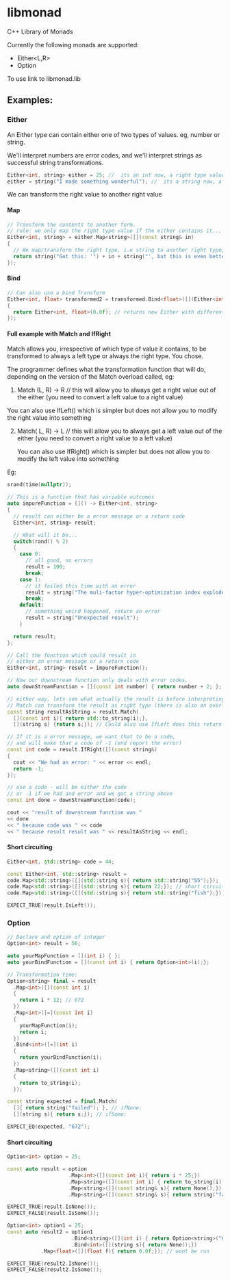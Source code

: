 # libmonad
C++ Library of Monads

Currently the following monads are supported:
- Either<L,R>
- Option<T>

To use link to libmonad.lib

## Examples:

### Either

An Either type can contain either one of two types of values. eg, number or string.

We'll interpret numbers are error codes, and we'll interpret strings as successful string transformations.

```cpp
Either<int, string> either = 25; //  its an int now, a right type value 
either = string("I made something wonderful"); //  its a string now, a left type value 
```
We can transform the right value to another right value

#### Map

```cpp
// Transform the contents to another form.
// rule: we only map the right type value if the either contains it...
Either<int, string> = either.Map<string>([](const string& in)
{
  // We map/transform the right type, i.e string to another right type, i.e another string
  return string("Got this: '") + in + string("', but this is even better!");
});
```

#### Bind
```cpp
// Can also use a bind Transform
Either<int, float> transformed2 = transformed.Bind<float>([](Either<int, string> in)
{
  return Either<int, float>(0.0f); // returns new Either with different Right type - float
});
```

#### Full example with Match and IfRight

Match allows you, irrespective of which type of value it contains, to be transformed to always a left type or always the right type. You chose.

The programmer defines what the transformation function that will do, depending on the version of the Match overload called, eg:

1. Match (L, R) -> R // this will allow you to always get a right value out of the either (you need to convert a left value to a right value)

You can also use IfLeft() which is simpler but does not allow you to modify the right value into something  

2. Match( L, R) -> L // this will allow you to always get a left value out of the either (you need to convert a right value to a left value)

   You can also use IfRight() which is simpler but does not allow you to modify the left value into something

Eg:
```cpp
srand(time(nullptr));

// This is a function that has variable outcomes
auto impureFunction = []() -> Either<int, string>
{
  // result can either be a error message or a return code
  Either<int, string> result;

  // What will it be...
  switch(rand() % 2)
  {
    case 0:
      // all good, no errors
      result = 100;
      break;
    case 1:
      // it failed this time with an error
      result = string("The muli-factor hyper-optimization index exploded!");
      break;
    default:
      // something weird happened, return an error
      result = string("Unexpected result");
    }

  return result;
};

// Call the function which could result in
// either an error message or a return code
Either<int, string> result = impureFunction();

// Now our downstream function only deals with error codes,
auto downStreamFunction = [](const int number) { return number + 2; };

// either way, lets see what actually the result is before interpreting it as a code
// Match can transform the result as right type (there is also an overload to turn it into a left type)
const string resultAsString = result.Match(
  [](const int i){ return std::to_string(i);},  
  [](string s) {return s;}); // Could also use IfLeft does this return line implicitly

// If it is a error message, we want that to be a code,
// and will make that a code of -1 (end report the error)
const int code = result.IfRight([](const string&)
{
  cout << "We had an error: " << error << endl;
  return -1;
});		

// use a code - will be either the code
// or -1 if we had and error and we got a string above
const int done = downStreamFunction(code);

cout << "result of downstream function was "
<< done
<< " because code was " << code
<< " because result result was " << resultAsString << endl;
```

#### Short circuiting
```cpp
Either<int, std::string> code = 44;

const Either<int, std::string> result =
code.Map<std::string>([](std::string s){ return std::string("55");});
code.Map<std::string>([](std::string s){ return 22;}); // short circuits because we have a left value now
code.Map<std::string>([](std::string s){ return std::string("fish");});

EXPECT_TRUE(result.IsLeft());
```

### Option<T>

```cpp
// Declare and option of integer
Option<int> result = 56;	

auto yourMapFunction = [](int i) { };
auto yourBindFunction = [](const int i) { return Option<int>(i);};

// Transformation time:
Option<string> final = result
  .Map<int>([](const int i)
  {
    return i * 12; // 672
  })
  .Map<int>([=](const int i)
  {
    yourMapFunction(i);
    return i;
  })
  .Bind<int>([=](int i)
  {
    return yourBindFunction(i);
  })
  .Map<string>([](const int i)
  {
    return to_string(i);
  });

const string expected = final.Match(
  []{ return string("failed"); }, // ifNone:
  [](string s){ return s;}); // ifSome:

EXPECT_EQ(expected, "672");
```

#### Short circuiting
```cpp
Option<int> option = 25;

const auto result = option
                    .Map<int>([](const int i){ return i * 25;})
                    .Map<string>([](const int i) { return to_string(i);})
                    .Map<string>([](const string& s){ return None();}) // short circuit
                    .Map<string>([](const string& s){ return string("failed");});

EXPECT_TRUE(result.IsNone());
EXPECT_FALSE(result.IsSome());

Option<int> option1 = 25;
const auto result2 = option1
                     .Bind<string>([](int i) { return Option<string>("Hello");})
                     .Bind<int>([](string s){ return None();})
           .Map<float>([](float f){ return 0.0f;}); // wont be run

EXPECT_TRUE(result2.IsNone());
EXPECT_FALSE(result2.IsSome());
```
